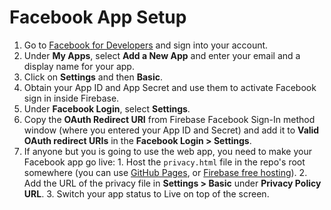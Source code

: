 # Facebook App Setup

  1. Go to [Facebook for Developers](https://developers.facebook.com/) and sign into your account.
  2. Under **My Apps**, select **Add a New App** and enter your email and a display name for your app.
  3. Click on **Settings** and then **Basic**.
  4. Obtain your App ID and App Secret and use them to activate Facebook sign in inside Firebase.
  5. Under **Facebook Login**, select **Settings**.
  6. Copy the **OAuth Redirect URI** from Firebase Facebook Sign-In method window (where you entered your App ID and Secret) and add it to **Valid OAuth redirect URIs** in the **Facebook Login > Settings**.
  7. If anyone but you is going to use the web app, you need to make your Facebook app go live:
    1. Host the `privacy.html` file in the repo's root somewhere (you can use [GitHub Pages](https://pages.github.com/), or [Firebase free hosting](https://firebase.google.com/docs/hosting/)).
    2. Add the URL of the privacy file in **Settings > Basic** under **Privacy Policy URL**.
    3. Switch your app status to Live on top of the screen.
